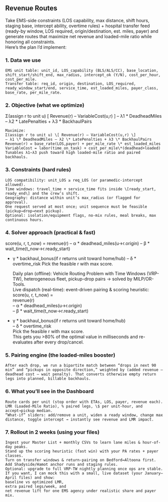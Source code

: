 ## Revenue Routes

Take EMS-side constraints (LOS capability, max distance, shift hours, staging base, intercept ability, overtime rules) + hospital transfer feed (ready-by window, LOS required, origin/destination, est. miles, payer) and generate routes that maximize net revenue and loaded-mile ratio while honoring all constraints.  
Here’s the plan I’d implement:

### 1.  Data we use  
    EMS unit table: unit_id, LOS_capability (BLS/ALS/CC), base_location, shift_start/shift_end, max_radius, intercept_ok (Y/N), cost_per_hour, cost_per_mile.  
    Transfer table: req_id, origin, destination, LOS_required, ready_window_start/end, service_time, est_loaded_miles, payer_class, base_rate, per_mile_rate.

### 2.  Objective (what we optimize)  

Σ(assign r to unit u) [ Revenue(r) – VariableCost(u,r) ]
  – λ1 * DeadheadMiles  – λ2 * LatePenalties  + λ3 * BackhaulPairs

    Maximize:  
    Σ(assign r to unit u) \[ Revenue(r) – VariableCost(u,r) \]  
    – λ1 \* DeadheadMiles – λ2 \* LatePenalties + λ3 \* BackhaulPairs  
    Revenue(r) = base_rate(LOS,payer) + per_mile_rate \* est_loaded_miles  
    VariableCost = labor(time_on_task) + cost_per_mile\*(deadhead+loaded)  
    Tunables λ1–λ3 push toward high loaded-mile ratio and paired backhauls.

### 3.  Constraints (hard rules)  
    LOS compatibility: unit_LOS ≥ req_LOS (or paramedic-intercept allowed).  
    Time windows: travel_time + service_time fits inside \[ready_start, ready_end\] and the crew’s shift.  
    Geography: distance within unit’s max_radius (or flagged for approval).  
    One request served at most once; unit sequence must be feasible (pickup→drop→next pickup).  
    Optional: isolation/equipment flags, no-mix rules, meal breaks, max continuous hours.

### 4.  Solver approach (practical & fast)  

score(u, r, t_now) =
  revenue(r)
  – α * deadhead_miles(u→r.origin)
  – β * wait_time(t_now→r.ready_start)
  + γ * backhaul_bonus(if r returns unit toward home/hub)
  – δ * overtime_risk
Pick the feasible r with max score.

    Daily plan (offline): Vehicle Routing Problem with Time Windows (VRP-TW), heterogeneous fleet, pickup-drop pairs → solved by MILP/OR-Tools.  
    Live dispatch (real-time): event-driven pairing & scoring heuristic:  
    score(u, r, t_now) =  
    revenue(r)  
    – α \* deadhead_miles(u→r.origin)  
    – β \* wait_time(t_now→r.ready_start)

- γ \* backhaul_bonus(if r returns unit toward home/hub)  
    – δ \* overtime_risk  
    Pick the feasible r with max score.  
    This gets you >80% of the optimal value in milliseconds and re-evaluates after every drop/cancel.

### 5.  Pairing engine (the loaded-miles booster)  
    After each drop, we run a bipartite match between “drops in next 90 min” and “pickups in opposite direction,” weighted by (added revenue – deadhead cost – wait penalty). That converts otherwise empty return legs into planned, billable backhauls.

### 6.  What you’ll see in the Dashboard  
    Route cards per unit (stop order with ETAs, LOS, payer, revenue each).  
    LMR (Loaded-Mile Ratio), % paired legs, \$ per unit-hour, and accept→pickup median.  
    “What-if” sliders: add/remove a unit, widen a ready window, change max distance, toggle intercept → instantly see revenue and LMR impact.

### 7.  Rollout in 2 weeks (using your files)  
    Ingest your Master List + monthly CSVs to learn lane miles & hour-of-day peaks.  
    Stand up the scoring heuristic (fast win) with your PA rates + payer classes.  
    Turn on transfer windows & return-pairing on Bedford↔Altoona first.  
    Add Shadyside/Hamot anchor runs and staging rules.  
    Optional: upgrade to full VRP-TW nightly planning once ops are stable.  
    If you want, I can mock this with a small, live dataset (your January–April files) and show:  
    baseline vs optimized LMR,  
    extra paired legs/week, and  
    net revenue lift for one EMS agency under realistic share and payer mix.